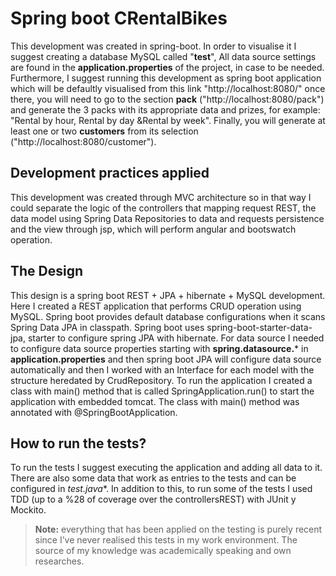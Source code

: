 # Spring boot CRentalBikes

This development was created in spring-boot. In order to visualise it I suggest creating a database MySQL called "**test**", All data source settings are found in the **application.properties** of the project, in case to be needed. 
Furthermore, I suggest running this development as spring boot application which will be defaultly visualised from this link "http://localhost:8080/" once there, you will need to go to the section **pack** ("http://localhost:8080/pack") and generate the 3 packs with its appropriate data and prizes, for example: "Rental by hour, Rental by day &Rental by week". Finally, you will generate at least one or two **customers** from its selection ("http://localhost:8080/customer"). 

## Development practices applied

This development was created through MVC architecture so in that way I could separate the logic of the controllers that mapping request REST, the data model using Spring Data Repositories to data and requests persistence and the view through jsp, which will perform angular and bootswatch operation.

## The Design

This design is a spring boot REST + JPA + hibernate + MySQL development. Here I created a REST application that performs CRUD operation using MySQL. Spring boot provides default database configurations when it scans Spring Data JPA in classpath. Spring boot uses spring-boot-starter-data-jpa, starter to configure spring JPA with hibernate. For data source I needed to configure data source properties starting with **spring.datasource.*** in **application.properties** and then spring boot JPA will configure data source automatically and then I worked with an Interface for each model with the structure heredated by CrudRepository. To run the application I created a class with main() method that is called SpringApplication.run() to start the application with embedded tomcat. The class with main() method was annotated with @SpringBootApplication.

## How to run the tests?

To run the tests I suggest executing the application and adding all data to it. There are also some data that work as entries to the tests and can be configured in **test*.java**. In addition to this, to run some of the tests I used TDD (up to a %28 of coverage over the controllersREST) with JUnit y Mockito.
> **Note:** everything that has been applied on the testing is purely recent since I’ve never realised this tests in my work environment. The source of my knowledge was academically speaking and own researches.
